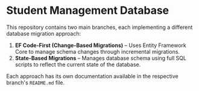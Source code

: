 # Student Management Database

This repository contains two main branches, each implementing a different database migration approach:

1. **EF Code-First (Change-Based Migrations)** – Uses Entity Framework Core to manage schema changes through incremental migrations.
2. **State-Based Migrations** – Manages database schema using full SQL scripts to reflect the current state of the database.

Each approach has its own documentation available in the respective branch's `README.md` file.
